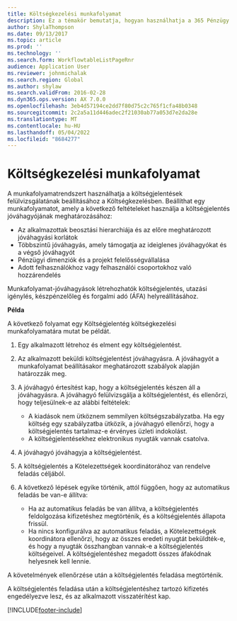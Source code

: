 ```yaml
---
title: Költségkezelési munkafolyamat
description: Ez a témakör bemutatja, hogyan használhatja a 365 Pénzügy munkafolyamat-rendszerét Microsoft Dynamics a költségelszámolások felülvizsgálati folyamatának beállításához a Költségkezelésben.
author: ShylaThompson
ms.date: 09/13/2017
ms.topic: article
ms.prod: ''
ms.technology: ''
ms.search.form: WorkflowtableListPageRnr
audience: Application User
ms.reviewer: johnmichalak
ms.search.region: Global
ms.author: shylaw
ms.search.validFrom: 2016-02-28
ms.dyn365.ops.version: AX 7.0.0
ms.openlocfilehash: 3eb4d57194ce2dd7f80d75c2c765f1cfa48b0348
ms.sourcegitcommit: 2c2a5a11d446adec2f21030ab77a053d7e2da28e
ms.translationtype: MT
ms.contentlocale: hu-HU
ms.lasthandoff: 05/04/2022
ms.locfileid: "8684277"
---
```

# <a name="expense-management-workflow"></a>Költségkezelési munkafolyamat

A munkafolyamatrendszert használhatja a költségjelentések felülvizsgálatának beállításához a Költségkezelésben. Beállíthat egy munkafolyamatot, amely a következő feltételeket használja a költségjelentés jóváhagyójának meghatározásához:

- Az alkalmazottak beosztási hierarchiája és az előre meghatározott jóváhagyási korlátok
- Többszintű jóváhagyás, amely támogatja az ideiglenes jóváhagyókat és a végső jóváhagyót
- Pénzügyi dimenziók és a projekt felelősségvállalása
- Adott felhasználókhoz vagy felhasználói csoportokhoz való hozzárendelés

Munkafolyamat-jóváhagyások létrehozhatók költségjelentés, utazási igénylés, készpénzelőleg és forgalmi adó (ÁFA) helyreállításához.

**Példa**

A következő folyamat egy Költségjelentég költségkezelési munkafolyamatára mutat be példát.

1. Egy alkalmazott létrehoz és elment egy költségjelentést.
2. Az alkalmazott beküldi költségjelentést jóváhagyásra. A jóváhagyót a munkafolyamat beállításakor meghatározott szabályok alapján határozzák meg.
3. A jóváhagyó értesítést kap, hogy a költségjelentés készen áll a jóváhagyásra. A jóváhagyó felülvizsgálja a költségjelentést, és ellenőrzi, hogy teljesülnek-e az alábbi feltételek:

    - A kiadások nem ütköznem semmilyen költségszabályzatba. Ha egy költség egy szabályzatba ütközik, a jóváhagyó ellenőrzi, hogy a költségjelentés tartalmaz-e érvényes üzleti indokolást.
    - A költségjelentésekhez elektronikus nyugták vannak csatolva.

4. A jóváhagyó jóváhagyja a költségjelentést.
5. A költségjelentés a Kötelezettségek koordinátorához van rendelve feladás céljából.
6. A következő lépések egyike történik, attól függően, hogy az automatikus feladás be van-e állítva:

    - Ha az automatikus feladás be van állítva, a költségjelentés feldolgozása kifizetéshez megtörténik, és a költségjelentés állapota frissül.
    - Ha nincs konfigurálva az automatikus feladás, a Kötelezettségek koordinátora ellenőrzi, hogy az összes eredeti nyugtát beküldték-e, és hogy a nyugták összhangban vannak-e a költségjelentés költségeivel. A költségjelentéshez megadott összes áfakódnak helyesnek kell lennie.

A követelmények ellenőrzése után a költségjelentés feladása megtörténik.

A költségjelentés feladása után a költségjelentéshez tartozó kifizetés engedélyezve lesz, és az alkalmazott visszatérítést kap.


[!INCLUDE[footer-include](../includes/footer-banner.md)]